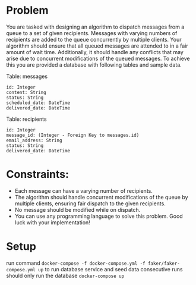 # Problem
You are tasked with designing an algorithm to dispatch messages from a queue to a set of given recipients. Messages with varying numbers of recipients are added to the queue concurrently by multiple clients. Your algorithm should ensure that all queued messages are attended to in a fair amount of wait time. Additionally, it should handle any conflicts that may arise due to concurrent modifications of the queued messages. To achieve this you are provided a database with following tables and sample data.

Table: messages
```
id: Integer
content: String
status: String
scheduled_date: DateTime
delivered_date: DateTime
```
Table: recipients
```
id: Integer
message_id: (Integer - Foreign Key to messages.id)
email_address: String
status: String
delivered_date: DateTime
```
# Constraints:
- Each message can have a varying number of recipients.
- The algorithm should handle concurrent modifications of the queue by multiple clients, ensuring fair dispatch to the given recipients.
- No message should be modified while on dispatch.
- You can use any programming language to solve this problem. Good luck with your implementation!

# Setup
run command ```docker-compose -f docker-compose.yml -f faker/faker-compose.yml up``` to run database service and seed data
consecutive runs should only run the database ```docker-compose up```
